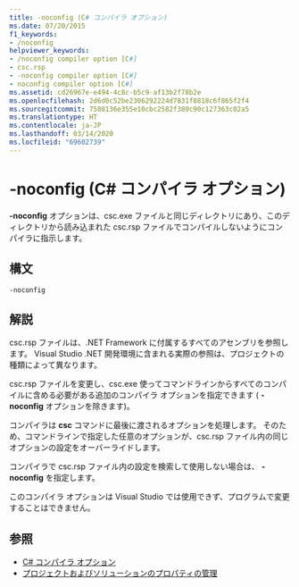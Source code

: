 ```yaml
---
title: -noconfig (C# コンパイラ オプション)
ms.date: 07/20/2015
f1_keywords:
- /noconfig
helpviewer_keywords:
- /noconfig compiler option [C#]
- csc.rsp
- -noconfig compiler option [C#]
- noconfig compiler option [C#]
ms.assetid: cd26967e-e494-4c8c-b5c9-af13b2f78b2e
ms.openlocfilehash: 2d6d0c52be2306292224d7831f8818c6f865f2f4
ms.sourcegitcommit: 7588136e355e10cbc2582f389c90c127363c02a5
ms.translationtype: HT
ms.contentlocale: ja-JP
ms.lasthandoff: 03/14/2020
ms.locfileid: "69602739"
---
```

# <a name="-noconfig-c-compiler-options"></a>-noconfig (C# コンパイラ オプション)
**-noconfig** オプションは、csc.exe ファイルと同じディレクトリにあり、このディレクトリから読み込まれた csc.rsp ファイルでコンパイルしないようにコンパイラに指示します。  
  
## <a name="syntax"></a>構文  
  
```console  
-noconfig  
```  
  
## <a name="remarks"></a>解説  
 csc.rsp ファイルは、.NET Framework に付属するすべてのアセンブリを参照します。 Visual Studio .NET 開発環境に含まれる実際の参照は、プロジェクトの種類によって異なります。  
  
 csc.rsp ファイルを変更し、csc.exe 使ってコマンドラインからすべてのコンパイルに含める必要がある追加のコンパイラ オプションを指定できます ( **-noconfig** オプションを除きます)。  
  
 コンパイラは **csc** コマンドに最後に渡されるオプションを処理します。 そのため、コマンドラインで指定した任意のオプションが、csc.rsp ファイル内の同じオプションの設定をオーバーライドします。  
  
 コンパイラで csc.rsp ファイル内の設定を検索して使用しない場合は、 **-noconfig** を指定します。  
  
 このコンパイラ オプションは Visual Studio では使用できず、プログラムで変更することはできません。  
  
## <a name="see-also"></a>参照

- [C# コンパイラ オプション](./index.md)
- [プロジェクトおよびソリューションのプロパティの管理](/visualstudio/ide/managing-project-and-solution-properties)
